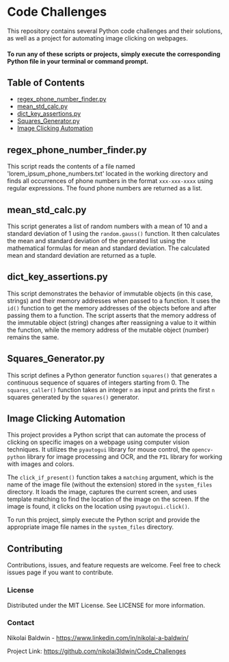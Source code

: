 # Code Challenges

This repository contains several Python code challenges and their solutions, as well as a project for automating image clicking on webpages.

#### To run any of these scripts or projects, simply execute the corresponding Python file in your terminal or command prompt.

## Table of Contents

- [regex_phone_number_finder.py](#regex_phone_number_finderpy)
- [mean_std_calc.py](#mean_std_calcpy)
- [dict_key_assertions.py](#dict_key_assertionspy)
- [Squares_Generator.py](#squares_generatorpy)
- [Image Clicking Automation](#image-clicking-automation)


## regex_phone_number_finder.py

This script reads the contents of a file named 'lorem_ipsum_phone_numbers.txt' located in the working directory and finds all occurrences of phone numbers in the format `xxx-xxx-xxxx` using regular expressions. The found phone numbers are returned as a list.

## mean_std_calc.py

This script generates a list of random numbers with a mean of 10 and a standard deviation of 1 using the `random.gauss()` function. It then calculates the mean and standard deviation of the generated list using the mathematical formulas for mean and standard deviation. The calculated mean and standard deviation are returned as a tuple.

## dict_key_assertions.py

This script demonstrates the behavior of immutable objects (in this case, strings) and their memory addresses when passed to a function. It uses the `id()` function to get the memory addresses of the objects before and after passing them to a function. The script asserts that the memory address of the immutable object (string) changes after reassigning a value to it within the function, while the memory address of the mutable object (number) remains the same.

## Squares_Generator.py

This script defines a Python generator function `squares()` that generates a continuous sequence of squares of integers starting from 0. The `squares_caller()` function takes an integer `n` as input and prints the first `n` squares generated by the `squares()` generator.

## Image Clicking Automation

This project provides a Python script that can automate the process of clicking on specific images on a webpage using computer vision techniques. It utilizes the `pyautogui` library for mouse control, the `opencv-python` library for image processing and OCR, and the `PIL` library for working with images and colors.

The `click_if_present()` function takes a `matching` argument, which is the name of the image file (without the extension) stored in the `system_files` directory. It loads the image, captures the current screen, and uses template matching to find the location of the image on the screen. If the image is found, it clicks on the location using `pyautogui.click()`.

To run this project, simply execute the Python script and provide the appropriate image file names in the `system_files` directory.

## Contributing
Contributions, issues, and feature requests are welcome. Feel free to check issues page if you want to contribute.

### License
Distributed under the MIT License. See LICENSE for more information.

### Contact
Nikolai Baldwin - https://www.linkedin.com/in/nikolai-a-baldwin/

Project Link: https://github.com/nikolai3ldwin/Code_Challenges





